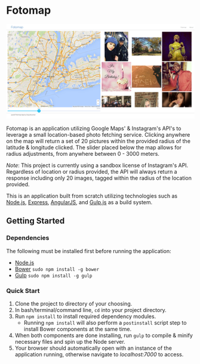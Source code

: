 # Fotomap

![alt tag](https://github.com/gkessman/fotomap/blob/master/public/images/fotomap.png)

Fotomap is an application utilizing Google Maps' & Instagram's API's to leverage a small location-based photo fetching service. Clicking anywhere on the map will return a set of 20 pictures within the provided radius of the latitude & longitude clicked. The slider placed below the map allows for radius adjustments, from anywhere between 0 - 3000 meters. 

*Note*: This project is currently using a sandbox license of Instagram's API. Regardless of location or radius provided, the API will always return a response including only 20 images, tagged within the radius of the location provided.

This is an application built from scratch utilizing technologies such as [Node.js](http://nodejs.org), [Express](http://expressjs.com/), [AngularJS](https://angularjs.org/), and [Gulp.js](http://gulpjs.com/) as a build system.


## Getting Started

### Dependencies
The following must be installed first before running the application:

* [Node.js](http://nodejs.org)
* [Bower](http://bower.io/) `sudo npm install -g bower`
* [Gulp](http://gulpjs.com) `sudo npm install -g gulp`

### Quick Start

1. Clone the project to directory of your choosing.
2. In bash/terminal/command line, `cd` into your project directory.
3. Run `npm install` to install required dependency modules.
	* Running `npm install` will also perform a `postinstall` script step to install Bower components at the same time.
4. When both components are done installing, run `gulp` to compile & minify necessary files and spin up the Node server.
5. Your browser should automatically open with an instance of the application running, otherwise navigate to _localhost:7000_ to access.
